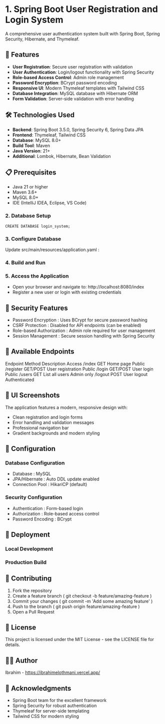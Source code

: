 # 1. Spring Boot User Registration and Login System

A comprehensive user authentication system built with Spring Boot, Spring Security, Hibernate, and Thymeleaf.

## 🚀 Features

- **User Registration**: Secure user registration with validation
- **User Authentication**: Login/logout functionality with Spring Security
- **Role-based Access Control**: Admin role management
- **Password Encryption**: BCrypt password encoding
- **Responsive UI**: Modern Thymeleaf templates with Tailwind CSS
- **Database Integration**: MySQL database with Hibernate ORM
- **Form Validation**: Server-side validation with error handling

## 🛠️ Technologies Used

- **Backend**: Spring Boot 3.5.0, Spring Security 6, Spring Data JPA
- **Frontend**: Thymeleaf, Tailwind CSS
- **Database**: MySQL 8.0+
- **Build Tool**: Maven
- **Java Version**: 21+
- **Additional**: Lombok, Hibernate, Bean Validation

## 📋 Prerequisites

- Java 21 or higher
- Maven 3.6+
- MySQL 8.0+
- IDE (IntelliJ IDEA, Eclipse, VS Code)

### 2. Database Setup
```
CREATE DATABASE login_system;
```
### 3. Configure Database
Update src/main/resources/application.yaml :

### 4. Build and Run
### 5. Access the Application
- Open your browser and navigate to: http://localhost:8080/index
- Register a new user or login with existing credentials

## 🔐 Security Features
- Password Encryption : Uses BCrypt for secure password hashing
- CSRF Protection : Disabled for API endpoints (can be enabled)
- Role-based Authorization : Admin role required for user management
- Session Management : Secure session handling with Spring Security
## 📱 Available Endpoints
Endpoint Method Description Access /index GET Home page Public /register GET/POST User registration Public /login GET/POST User login Public /users GET List all users Admin only /logout POST User logout Authenticated

## 🎨 UI Screenshots
The application features a modern, responsive design with:

- Clean registration and login forms
- Error handling and validation messages
- Professional navigation bar
- Gradient backgrounds and modern styling
## 🔧 Configuration
### Database Configuration
- Database : MySQL
- JPA/Hibernate : Auto DDL update enabled
- Connection Pool : HikariCP (default)
### Security Configuration
- Authentication : Form-based login
- Authorization : Role-based access control
- Password Encoding : BCrypt
## 🚀 Deployment
### Local Development
### Production Build
## 🤝 Contributing
1. Fork the repository
2. Create a feature branch ( git checkout -b feature/amazing-feature )
3. Commit your changes ( git commit -m 'Add some amazing feature' )
4. Push to the branch ( git push origin feature/amazing-feature )
5. Open a Pull Request
## 📝 License
This project is licensed under the MIT License - see the LICENSE file for details.

## 👨‍💻 Author
Ibrahim - https://ibrahimelothmani.vercel.app/

## 🙏 Acknowledgments
- Spring Boot team for the excellent framework
- Spring Security for robust authentication
- Thymeleaf for server-side templating
- Tailwind CSS for modern styling
